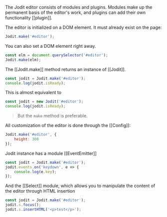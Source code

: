 The Jodit editor consists of modules and plugins. Modules make up the permanent basis of the editor's work,
and plugins can add their own functionality [[plugin]].

The editor is initialized on a DOM element. It must already exist on the page:

```js
Jodit.make('#editor');
```

You can also set a DOM element right away.

```js
const elm = document.querySelector('#editor');
Jodit.make(elm);
```

The [[Jodit.make]] method returns an instance of [[Jodit]].

```js
const jodit = Jodit.make('#editor');
console.log(jodit.isReady);
```

This is almost equivalent to

```js
const jodit = new Jodit('#editor');
console.log(jodit.isReady);
```

> But the `make` method is preferable.

All customization of the editor is done through the [[Config]]:

```js
Jodit.make('#editor', {
	height: 300
});
```

Jodit instance has a module [[EventEmitter]]

```js
const jodit = Jodit.make('#editor');
jodit.events.on('keydown', e => {
	console.log(e.key);
});
```

And the [[Select]] module, which allows you to manipulate the content of the editor through HTML insertion

```js
const jodit = Jodit.make('#editor');
jodit.s.focus();
jodit.s.insertHTML('<p>test</p>');
```
